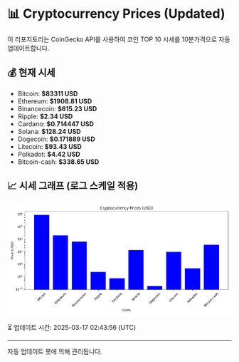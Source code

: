 
# 📊 Cryptocurrency Prices (Updated)

이 리포지토리는 CoinGecko API를 사용하여 코인 TOP 10 시세를 10분가격으로 자동 업데이트합니다.

## 💰 현재 시세
- Bitcoin: **$83311 USD**
- Ethereum: **$1908.81 USD**
- Binancecoin: **$615.23 USD**
- Ripple: **$2.34 USD**
- Cardano: **$0.714447 USD**
- Solana: **$128.24 USD**
- Dogecoin: **$0.171889 USD**
- Litecoin: **$93.43 USD**
- Polkadot: **$4.42 USD**
- Bitcoin-cash: **$338.65 USD**

## 📈 시세 그래프 (로그 스케일 적용)
![Crypto Prices](crypto_prices.png)

⏳ 업데이트 시간: 2025-03-17 02:43:56 (UTC)

---
자동 업데이트 봇에 의해 관리됩니다.
